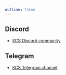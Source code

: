 ```yaml
---
outline: false
---
```


## Discord

- [SCS Discord community](https://discord.gg/2GuvSdzx)

## Telegram

- [SCS Telegram channel](https://t.me/startalecloudservices)